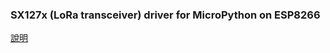 ### SX127x (LoRa transceiver) driver for MicroPython on ESP8266
[說明](https://wei1234c.blogspot.tw/2017/08/sx127x-lora-transceiver-driver-for.html)
